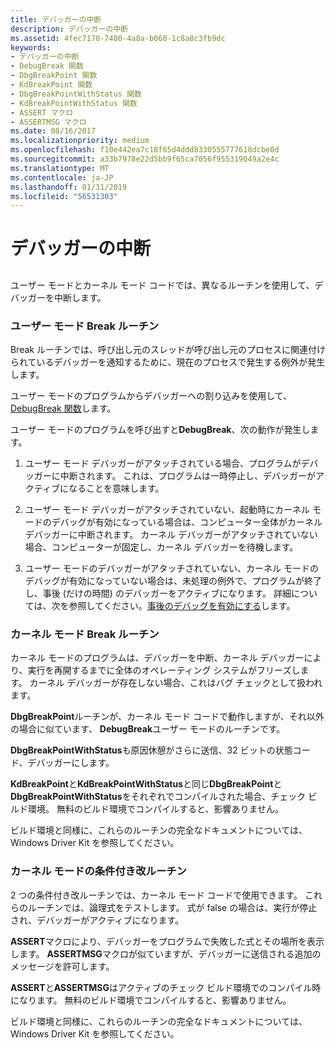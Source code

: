 ```yaml
---
title: デバッガーの中断
description: デバッガーの中断
ms.assetid: 4fec7170-7480-4a8a-b060-1c8a8c3fb9dc
keywords:
- デバッガーの中断
- DebugBreak 関数
- DbgBreakPoint 関数
- KdBreakPoint 関数
- DbgBreakPointWithStatus 関数
- KdBreakPointWithStatus 関数
- ASSERT マクロ
- ASSERTMSG マクロ
ms.date: 08/16/2017
ms.localizationpriority: medium
ms.openlocfilehash: f10e442ea7c18f65d4ddd8330555777618dcbe0d
ms.sourcegitcommit: a33b7978e22d5bb9f65ca7056f955319049a2e4c
ms.translationtype: MT
ms.contentlocale: ja-JP
ms.lasthandoff: 01/31/2019
ms.locfileid: "56531303"
---
```

# <a name="breaking-into-the-debugger"></a>デバッガーの中断


## <span id="ddk_breaking_into_the_debugger_dbg"></span><span id="DDK_BREAKING_INTO_THE_DEBUGGER_DBG"></span>

ユーザー モードとカーネル モード コードでは、異なるルーチンを使用して、デバッガーを中断します。

### <a name="span-idusermodebreakroutinesspanspan-idusermodebreakroutinesspanuser-mode-break-routines"></a><span id="user_mode_break_routines"></span><span id="USER_MODE_BREAK_ROUTINES"></span>ユーザー モード Break ルーチン

Break ルーチンでは、呼び出し元のスレッドが呼び出し元のプロセスに関連付けられているデバッガーを通知するために、現在のプロセスで発生する例外が発生します。

ユーザー モードのプログラムからデバッガーへの割り込みを使用して、 [DebugBreak 関数](https://msdn.microsoft.com/library/windows/desktop/ms679297(v=vs.85).aspx)します。 

ユーザー モードのプログラムを呼び出すと**DebugBreak**、次の動作が発生します。

1.  ユーザー モード デバッガーがアタッチされている場合、プログラムがデバッガーに中断されます。 これは、プログラムは一時停止し、デバッガーがアクティブになることを意味します。

2.  ユーザー モード デバッガーがアタッチされていない、起動時にカーネル モードのデバッグが有効になっている場合は、コンピューター全体がカーネル デバッガーに中断されます。 カーネル デバッガーがアタッチされていない場合、コンピューターが固定し、カーネル デバッガーを待機します。

3.  ユーザー モードのデバッガーがアタッチされていない、カーネル モードのデバッグが有効になっていない場合は、未処理の例外で、プログラムが終了し、事後 (だけの時間) のデバッガーをアクティブになります。 詳細については、次を参照してください。[事後のデバッグを有効にする](enabling-postmortem-debugging.md)します。

### <a name="span-idkernelmodebreakroutinesspanspan-idkernelmodebreakroutinesspankernel-mode-break-routines"></a><span id="kernel_mode_break_routines"></span><span id="KERNEL_MODE_BREAK_ROUTINES"></span>カーネル モード Break ルーチン

カーネル モードのプログラムは、デバッガーを中断、カーネル デバッガーにより、実行を再開するまでに全体のオペレーティング システムがフリーズします。 カーネル デバッガーが存在しない場合、これはバグ チェックとして扱われます。

**DbgBreakPoint**ルーチンが、カーネル モード コードで動作しますが、それ以外の場合に似ています、 **DebugBreak**ユーザー モードのルーチンです。

**DbgBreakPointWithStatus**も原因休憩がさらに送信、32 ビットの状態コード、デバッガーにします。

**KdBreakPoint**と**KdBreakPointWithStatus**と同じ**DbgBreakPoint**と**DbgBreakPointWithStatus**をそれぞれでコンパイルされた場合、チェック ビルド環境。 無料のビルド環境でコンパイルすると、影響ありません。

ビルド環境と同様に、これらのルーチンの完全なドキュメントについては、Windows Driver Kit を参照してください。

### <a name="span-idkernelmodeconditionalbreakroutinesspanspan-idkernelmodeconditionalbreakroutinesspankernel-mode-conditional-break-routines"></a><span id="kernel_mode_conditional_break_routines"></span><span id="KERNEL_MODE_CONDITIONAL_BREAK_ROUTINES"></span>カーネル モードの条件付き改ルーチン

2 つの条件付き改ルーチンでは、カーネル モード コードで使用できます。 これらのルーチンでは、論理式をテストします。 式が false の場合は、実行が停止され、デバッガーがアクティブになります。

**ASSERT**マクロにより、デバッガーをプログラムで失敗した式とその場所を表示します。 **ASSERTMSG**マクロが似ていますが、デバッガーに送信される追加のメッセージを許可します。

**ASSERT**と**ASSERTMSG**はアクティブのチェック ビルド環境でのコンパイル時になります。 無料のビルド環境でコンパイルすると、影響ありません。

ビルド環境と同様に、これらのルーチンの完全なドキュメントについては、Windows Driver Kit を参照してください。

 

 






